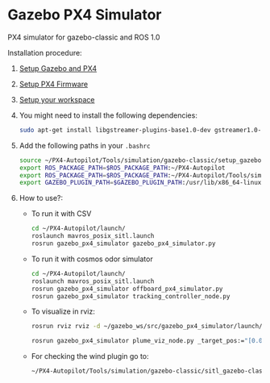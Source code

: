 # Gazebo PX4 Simulator
PX4 simulator for gazebo-classic and ROS 1.0


Installation procedure:

1. [Setup Gazebo and PX4](https://docs.px4.io/main/en/sim_gazebo_classic/)
2. [Setup PX4 Firmware](https://github.com/PX4/PX4-Autopilot)
3. [Setup your workspace](https://docs.px4.io/main/en/ros/mavros_installation.html)
4. You might need to install the following dependencies: 

    ```bash
    sudo apt-get install libgstreamer-plugins-base1.0-dev gstreamer1.0-plugins-bad gstreamer1.0-plugins-base gstreamer1.0-plugins-good gstreamer1.0-plugins-ugly -y
    ``` 
5. Add the following paths in your `.bashrc`
    ``` bash
    source ~/PX4-Autopilot/Tools/simulation/gazebo-classic/setup_gazebo.bash ~/PX4-Autopilot ~/PX4-Autopilot/build/px4_sitl_default
    export ROS_PACKAGE_PATH=$ROS_PACKAGE_PATH:~/PX4-Autopilot
    export ROS_PACKAGE_PATH=$ROS_PACKAGE_PATH:~/PX4-Autopilot/Tools/simulation/gazebo-classic/sitl_gazebo-classic
    export GAZEBO_PLUGIN_PATH=$GAZEBO_PLUGIN_PATH:/usr/lib/x86_64-linux-gnu/gazebo-9/plugins
    ```

6. How to use?:
    - To run it with CSV
        ``` bash
        cd ~/PX4-Autopilot/launch/
        roslaunch mavros_posix_sitl.launch
        rosrun gazebo_px4_simulator gazebo_px4_simulator.py
        
    - To run it with cosmos odor simulator
        ``` bash
        cd ~/PX4-Autopilot/launch/
        roslaunch mavros_posix_sitl.launch
        rosrun gazebo_px4_simulator offboard_px4_simulator.py
        rosrun gazebo_px4_simulator tracking_controller_node.py
        ```
    - To visualize in rviz:
        ``` bash
        rosrun rviz rviz -d ~/gazebo_ws/src/gazebo_px4_simulator/launch/plume_tracking.rviz

        rosrun gazebo_px4_simulator plume_viz_node.py _target_pos:="[0.0, 0.0, 2.0]" _odor_threshold:="4.5"
        ```

    - For checking the wind plugin go to:
        ``` bash
        ~/PX4-Autopilot/Tools/simulation/gazebo-classic/sitl_gazebo-classic/worlds/empty.world
        ```
